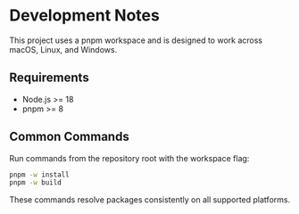 # Development Notes

This project uses a pnpm workspace and is designed to work across macOS, Linux, and Windows.

## Requirements

- Node.js >= 18
- pnpm >= 8

## Common Commands

Run commands from the repository root with the workspace flag:

```bash
pnpm -w install
pnpm -w build
```

These commands resolve packages consistently on all supported platforms.

